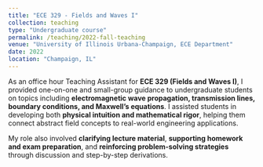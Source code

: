 ```yaml
---
title: "ECE 329 - Fields and Waves I"
collection: teaching
type: "Undergraduate course"
permalink: /teaching/2022-fall-teaching
venue: "University of Illinois Urbana-Champaign, ECE Department"
date: 2022
location: "Champaign, IL"
---
```


As an office hour Teaching Assistant for **ECE 329 (Fields and Waves I)**, I provided one-on-one and small-group guidance to undergraduate students on topics including **electromagnetic wave propagation, transmission lines, boundary conditions, and Maxwell’s equations**. I assisted students in developing both **physical intuition and mathematical rigor**, helping them connect abstract field concepts to real-world engineering applications.  

My role also involved **clarifying lecture material**, **supporting homework and exam preparation**, and **reinforcing problem-solving strategies** through discussion and step-by-step derivations.
